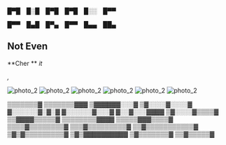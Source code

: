 
█▀█ █░█ █▀█ █▀█ █░░ █▀▀

█▀▀ █▄█ █▀▄ █▀▀ █▄▄ ██▄


## Not Even

**Cher **
*it*

*,*


![photo_2](https://encrypted-tbn0.gstatic.com/images?q=tbn:ANd9GcQ56KaJFQHUB80kgi_BSl_tABuPboAOiSRFaA&usqp=CAU)
![photo_2](https://encrypted-tbn0.gstatic.com/images?q=tbn:ANd9GcQ56KaJFQHUB80kgi_BSl_tABuPboAOiSRFaA&usqp=CAU)
![photo_2](https://encrypted-tbn0.gstatic.com/images?q=tbn:ANd9GcQ56KaJFQHUB80kgi_BSl_tABuPboAOiSRFaA&usqp=CAU)
![photo_2](https://encrypted-tbn0.gstatic.com/images?q=tbn:ANd9GcQ56KaJFQHUB80kgi_BSl_tABuPboAOiSRFaA&usqp=CAU)
![photo_2](https://encrypted-tbn0.gstatic.com/images?q=tbn:ANd9GcQ56KaJFQHUB80kgi_BSl_tABuPboAOiSRFaA&usqp=CAU)
![photo_2](https://encrypted-tbn0.gstatic.com/images?q=tbn:ANd9GcQ56KaJFQHUB80kgi_BSl_tABuPboAOiSRFaA&usqp=CAU)


▒▒▒▒▒▒▒▓
▒▒▒▒▒▒▒▓▓▓
▒▓▓▓▓▓▓░░░▓
▒▓░░░░▓░░░░▓
▓░░░░░░▓░▓░▓
▓░░░░░░▓░░░▓
▓░░▓░░░▓▓▓▓
▒▓░░░░▓▒▒▒▒▓
▒▒▓▓▓▓▒▒▒▒▒▓
▒▒▒▒▒▒▒▒▓▓▓▓
▒▒▒▒▒▓▓▓▒▒▒▒▓
▒▒▒▒▓▒▒▒▒▒▒▒▒▓
▒▒▒▓▒▒▒▒▒▒▒▒▒▓
▒▒▓▒▒▒▒▒▒▒▒▒▒▒▓
▒▓▒▓▒▒▒▒▒▒▒▒▒▓
▒▓▒▓▓▓▓▓▓▓▓▓▓
▒▓▒▒▒▒▒▒▒▓
▒▒▓▒▒▒▒▒▓
